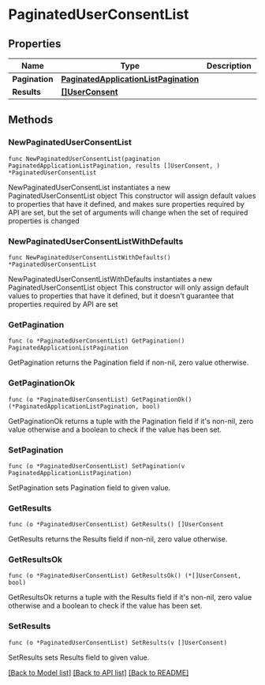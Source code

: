 # PaginatedUserConsentList

## Properties

Name | Type | Description | Notes
------------ | ------------- | ------------- | -------------
**Pagination** | [**PaginatedApplicationListPagination**](PaginatedApplicationListPagination.md) |  | 
**Results** | [**[]UserConsent**](UserConsent.md) |  | 

## Methods

### NewPaginatedUserConsentList

`func NewPaginatedUserConsentList(pagination PaginatedApplicationListPagination, results []UserConsent, ) *PaginatedUserConsentList`

NewPaginatedUserConsentList instantiates a new PaginatedUserConsentList object
This constructor will assign default values to properties that have it defined,
and makes sure properties required by API are set, but the set of arguments
will change when the set of required properties is changed

### NewPaginatedUserConsentListWithDefaults

`func NewPaginatedUserConsentListWithDefaults() *PaginatedUserConsentList`

NewPaginatedUserConsentListWithDefaults instantiates a new PaginatedUserConsentList object
This constructor will only assign default values to properties that have it defined,
but it doesn't guarantee that properties required by API are set

### GetPagination

`func (o *PaginatedUserConsentList) GetPagination() PaginatedApplicationListPagination`

GetPagination returns the Pagination field if non-nil, zero value otherwise.

### GetPaginationOk

`func (o *PaginatedUserConsentList) GetPaginationOk() (*PaginatedApplicationListPagination, bool)`

GetPaginationOk returns a tuple with the Pagination field if it's non-nil, zero value otherwise
and a boolean to check if the value has been set.

### SetPagination

`func (o *PaginatedUserConsentList) SetPagination(v PaginatedApplicationListPagination)`

SetPagination sets Pagination field to given value.


### GetResults

`func (o *PaginatedUserConsentList) GetResults() []UserConsent`

GetResults returns the Results field if non-nil, zero value otherwise.

### GetResultsOk

`func (o *PaginatedUserConsentList) GetResultsOk() (*[]UserConsent, bool)`

GetResultsOk returns a tuple with the Results field if it's non-nil, zero value otherwise
and a boolean to check if the value has been set.

### SetResults

`func (o *PaginatedUserConsentList) SetResults(v []UserConsent)`

SetResults sets Results field to given value.



[[Back to Model list]](../README.md#documentation-for-models) [[Back to API list]](../README.md#documentation-for-api-endpoints) [[Back to README]](../README.md)


